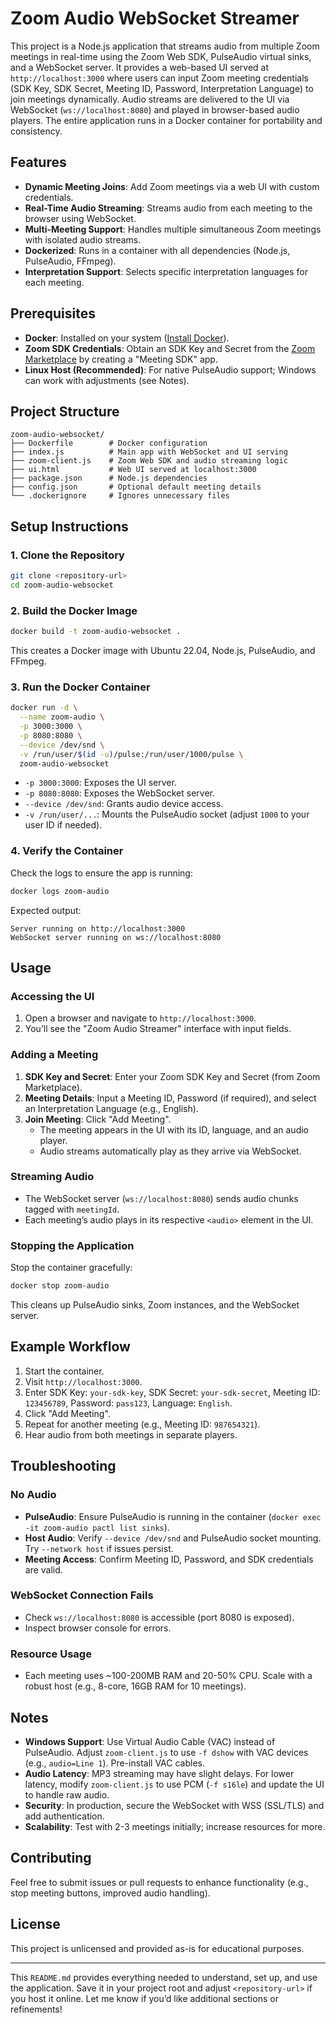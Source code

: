 # Zoom Audio WebSocket Streamer

This project is a Node.js application that streams audio from multiple Zoom meetings in real-time using the Zoom Web SDK, PulseAudio virtual sinks, and a WebSocket server. It provides a web-based UI served at `http://localhost:3000` where users can input Zoom meeting credentials (SDK Key, SDK Secret, Meeting ID, Password, Interpretation Language) to join meetings dynamically. Audio streams are delivered to the UI via WebSocket (`ws://localhost:8080`) and played in browser-based audio players. The entire application runs in a Docker container for portability and consistency.

## Features
- **Dynamic Meeting Joins**: Add Zoom meetings via a web UI with custom credentials.
- **Real-Time Audio Streaming**: Streams audio from each meeting to the browser using WebSocket.
- **Multi-Meeting Support**: Handles multiple simultaneous Zoom meetings with isolated audio streams.
- **Dockerized**: Runs in a container with all dependencies (Node.js, PulseAudio, FFmpeg).
- **Interpretation Support**: Selects specific interpretation languages for each meeting.

## Prerequisites
- **Docker**: Installed on your system ([Install Docker](https://docs.docker.com/get-docker/)).
- **Zoom SDK Credentials**: Obtain an SDK Key and Secret from the [Zoom Marketplace](https://marketplace.zoom.us/) by creating a "Meeting SDK" app.
- **Linux Host (Recommended)**: For native PulseAudio support; Windows can work with adjustments (see Notes).

## Project Structure
```
zoom-audio-websocket/
├── Dockerfile        # Docker configuration
├── index.js          # Main app with WebSocket and UI serving
├── zoom-client.js    # Zoom Web SDK and audio streaming logic
├── ui.html           # Web UI served at localhost:3000
├── package.json      # Node.js dependencies
├── config.json       # Optional default meeting details
└── .dockerignore     # Ignores unnecessary files
```

## Setup Instructions

### 1. Clone the Repository
```bash
git clone <repository-url>
cd zoom-audio-websocket
```

### 2. Build the Docker Image
```bash
docker build -t zoom-audio-websocket .
```
This creates a Docker image with Ubuntu 22.04, Node.js, PulseAudio, and FFmpeg.

### 3. Run the Docker Container
```bash
docker run -d \
  --name zoom-audio \
  -p 3000:3000 \
  -p 8080:8080 \
  --device /dev/snd \
  -v /run/user/$(id -u)/pulse:/run/user/1000/pulse \
  zoom-audio-websocket
```
- `-p 3000:3000`: Exposes the UI server.
- `-p 8080:8080`: Exposes the WebSocket server.
- `--device /dev/snd`: Grants audio device access.
- `-v /run/user/...`: Mounts the PulseAudio socket (adjust `1000` to your user ID if needed).

### 4. Verify the Container
Check the logs to ensure the app is running:
```bash
docker logs zoom-audio
```
Expected output:
```
Server running on http://localhost:3000
WebSocket server running on ws://localhost:8080
```

## Usage

### Accessing the UI
1. Open a browser and navigate to `http://localhost:3000`.
2. You’ll see the "Zoom Audio Streamer" interface with input fields.

### Adding a Meeting
1. **SDK Key and Secret**: Enter your Zoom SDK Key and Secret (from Zoom Marketplace).
2. **Meeting Details**: Input a Meeting ID, Password (if required), and select an Interpretation Language (e.g., English).
3. **Join Meeting**: Click "Add Meeting".
   - The meeting appears in the UI with its ID, language, and an audio player.
   - Audio streams automatically play as they arrive via WebSocket.

### Streaming Audio
- The WebSocket server (`ws://localhost:8080`) sends audio chunks tagged with `meetingId`.
- Each meeting’s audio plays in its respective `<audio>` element in the UI.

### Stopping the Application
Stop the container gracefully:
```bash
docker stop zoom-audio
```
This cleans up PulseAudio sinks, Zoom instances, and the WebSocket server.

## Example Workflow
1. Start the container.
2. Visit `http://localhost:3000`.
3. Enter SDK Key: `your-sdk-key`, SDK Secret: `your-sdk-secret`, Meeting ID: `123456789`, Password: `pass123`, Language: `English`.
4. Click "Add Meeting".
5. Repeat for another meeting (e.g., Meeting ID: `987654321`).
6. Hear audio from both meetings in separate players.

## Troubleshooting

### No Audio
- **PulseAudio**: Ensure PulseAudio is running in the container (`docker exec -it zoom-audio pactl list sinks`).
- **Host Audio**: Verify `--device /dev/snd` and PulseAudio socket mounting. Try `--network host` if issues persist.
- **Meeting Access**: Confirm Meeting ID, Password, and SDK credentials are valid.

### WebSocket Connection Fails
- Check `ws://localhost:8080` is accessible (port 8080 is exposed).
- Inspect browser console for errors.

### Resource Usage
- Each meeting uses ~100-200MB RAM and 20-50% CPU. Scale with a robust host (e.g., 8-core, 16GB RAM for 10 meetings).

## Notes
- **Windows Support**: Use Virtual Audio Cable (VAC) instead of PulseAudio. Adjust `zoom-client.js` to use `-f dshow` with VAC devices (e.g., `audio=Line 1`). Pre-install VAC cables.
- **Audio Latency**: MP3 streaming may have slight delays. For lower latency, modify `zoom-client.js` to use PCM (`-f s16le`) and update the UI to handle raw audio.
- **Security**: In production, secure the WebSocket with WSS (SSL/TLS) and add authentication.
- **Scalability**: Test with 2-3 meetings initially; increase resources for more.

## Contributing
Feel free to submit issues or pull requests to enhance functionality (e.g., stop meeting buttons, improved audio handling).

## License
This project is unlicensed and provided as-is for educational purposes.

---

This `README.md` provides everything needed to understand, set up, and use the application. Save it in your project root and adjust `<repository-url>` if you host it online. Let me know if you’d like additional sections or refinements!

